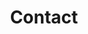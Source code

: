 ---
widget: contact
widget_id: test
headless: true
weight: 130
title: Contact
subtitle: null
content:
#  form:
#    provider: netlify
#    formspree:
#      ? id
#    netlify:
#      captcha: false
  autolink: true
#  office_hours:
#    - Weekdays 08:30 to 21:00
#    - Weekends 09:00 to 18:00
  phone: +86 17325772985
  directions: 
  address:
    street: No.6 XianXia Ridge Road
    city: Qingdao
    region: Shandong
    postcode: "226061"
    country: China
    country_code: CN
  contact_links:
    - icon: twitter
      icon_pack: fab
      name: Twitter
      link: https://twitter.com/Wang_jiashun    
    - icon: skype
      icon_pack: fab
      name: skype
      link: https://join.skype.com/invite/DToJACPEnoZR
    - icon: telegram
      icon_pack: fab
      name: Telegram
      link: https://t.me/muskchina
    - icon: steam
      icon_pack: fab
      name: steam
      link: https://steamcommunity.com/id/muskchina/
    - icon: youtube
      icon_pack: fab
      name: YouTube
      link: https://www.youtube.com/channel/UCbdUJCL0VpQELU82MHERsBg
    - icon: weibo
      icon_pack: fab
      name: Sina MicroBlog
      link: https://weibo.com/u/6376943076
    - icon: bilibili
      icon_pack: fab
      name: Bilibili
      link: https://space.bilibili.com/35066480
    - icon: qq
      icon_pack: fab
      name: QQ
      link: https://wpa.qq.com/msgrd?v=3&uin=1043210554&site=qqq&menu=yes
    - icon: zhihu
      icon_pack: fab
      name: Zhihu
      link: https://www.zhihu.com/people/ruo-wei-xiong-cai-23
  coordinates:
    latitude: "36.1023458"
    longitude: "119.6925715"
  email: wjs@outlook.at
  #email: wjs@hrbeu.edu.cn
design:
  columns: "2"
---